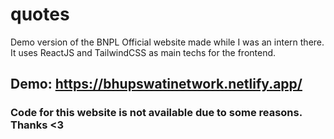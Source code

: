 
# quotes
Demo version of the BNPL Official website made while I was an intern there.
It uses ReactJS and TailwindCSS as main techs for the frontend.

## Demo: https://bhupswatinetwork.netlify.app/

### Code for this website is not available due to some reasons. Thanks <3
